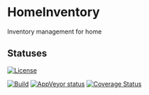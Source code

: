 # HomeInventory

Inventory management for home

## Statuses

[![License](https://img.shields.io/github/license/micro-elements/MicroElements.Swashbuckle.FluentValidation.svg)](https://raw.githubusercontent.com/gritcsenko/HomeInventory/main/LICENSE)

[![Build](https://github.com/gritcsenko/HomeInventory/actions/workflows/dotnet.yml/badge.svg?branch=main)](https://github.com/gritcsenko/HomeInventory/actions/workflows/dotnet.yml)
[![AppVeyor status](https://ci.appveyor.com/api/projects/status/wy2b3l83n80dtfmv?svg=true)](https://ci.appveyor.com/project/gritcsenko/homeinventory)
[![Coverage Status](https://coveralls.io/repos/github/gritcsenko/HomeInventory/badge.svg?branch=main)](https://coveralls.io/github/gritcsenko/HomeInventory?branch=main)
